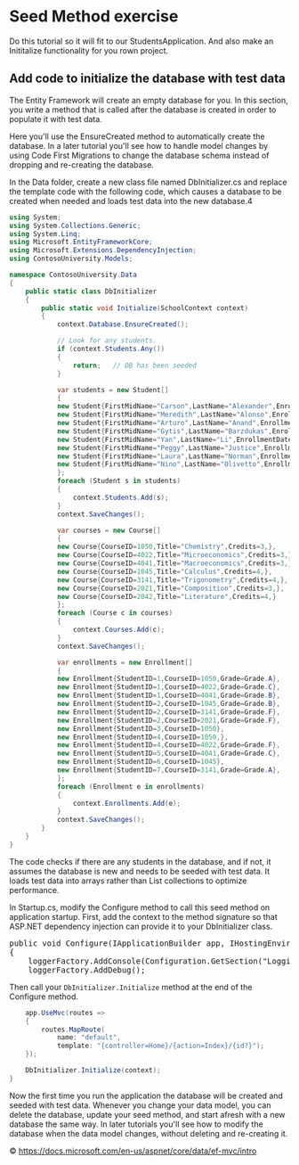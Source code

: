 # Seed Method exercise
Do this tutorial so it will fit to our StudentsApplication. And also make an Inititalize functionality for you rown project.

## Add code to initialize the database with test data    

The Entity Framework will create an empty database for you. In this section, you write a method that is called after the database is created in order to populate it with test data.

Here you'll use the EnsureCreated method to automatically create the database. In a later tutorial you'll see how to handle model changes by using Code First Migrations to change the database schema instead of dropping and re-creating the database.

In the Data folder, create a new class file named DbInitializer.cs and replace the template code with the following code, which causes a database to be created when needed and loads test data into the new database.4

````C#  
using System;
using System.Collections.Generic;
using System.Linq;
using Microsoft.EntityFrameworkCore;
using Microsoft.Extensions.DependencyInjection;
using ContosoUniversity.Models;

namespace ContosoUniversity.Data
{
    public static class DbInitializer
    {
        public static void Initialize(SchoolContext context)
        {
            context.Database.EnsureCreated();

            // Look for any students.
            if (context.Students.Any())
            {
                return;   // DB has been seeded
            }

            var students = new Student[]
            {
            new Student{FirstMidName="Carson",LastName="Alexander",EnrollmentDate=DateTime.Parse("2005-09-01")},
            new Student{FirstMidName="Meredith",LastName="Alonso",EnrollmentDate=DateTime.Parse("2002-09-01")},
            new Student{FirstMidName="Arturo",LastName="Anand",EnrollmentDate=DateTime.Parse("2003-09-01")},
            new Student{FirstMidName="Gytis",LastName="Barzdukas",EnrollmentDate=DateTime.Parse("2002-09-01")},
            new Student{FirstMidName="Yan",LastName="Li",EnrollmentDate=DateTime.Parse("2002-09-01")},
            new Student{FirstMidName="Peggy",LastName="Justice",EnrollmentDate=DateTime.Parse("2001-09-01")},
            new Student{FirstMidName="Laura",LastName="Norman",EnrollmentDate=DateTime.Parse("2003-09-01")},
            new Student{FirstMidName="Nino",LastName="Olivetto",EnrollmentDate=DateTime.Parse("2005-09-01")}
            };
            foreach (Student s in students)
            {
                context.Students.Add(s);
            }
            context.SaveChanges();

            var courses = new Course[]
            {
            new Course{CourseID=1050,Title="Chemistry",Credits=3,},
            new Course{CourseID=4022,Title="Microeconomics",Credits=3,},
            new Course{CourseID=4041,Title="Macroeconomics",Credits=3,},
            new Course{CourseID=1045,Title="Calculus",Credits=4,},
            new Course{CourseID=3141,Title="Trigonometry",Credits=4,},
            new Course{CourseID=2021,Title="Composition",Credits=3,},
            new Course{CourseID=2042,Title="Literature",Credits=4,}
            };
            foreach (Course c in courses)
            {
                context.Courses.Add(c);
            }
            context.SaveChanges();

            var enrollments = new Enrollment[]
            {
            new Enrollment{StudentID=1,CourseID=1050,Grade=Grade.A},
            new Enrollment{StudentID=1,CourseID=4022,Grade=Grade.C},
            new Enrollment{StudentID=1,CourseID=4041,Grade=Grade.B},
            new Enrollment{StudentID=2,CourseID=1045,Grade=Grade.B},
            new Enrollment{StudentID=2,CourseID=3141,Grade=Grade.F},
            new Enrollment{StudentID=2,CourseID=2021,Grade=Grade.F},
            new Enrollment{StudentID=3,CourseID=1050},
            new Enrollment{StudentID=4,CourseID=1050,},
            new Enrollment{StudentID=4,CourseID=4022,Grade=Grade.F},
            new Enrollment{StudentID=5,CourseID=4041,Grade=Grade.C},
            new Enrollment{StudentID=6,CourseID=1045},
            new Enrollment{StudentID=7,CourseID=3141,Grade=Grade.A},
            };
            foreach (Enrollment e in enrollments)
            {
                context.Enrollments.Add(e);
            }
            context.SaveChanges();
        }
    }
}

```` 

The code checks if there are any students in the database, and if not, it assumes the database is new and needs to be seeded with test data. It loads test data into arrays rather than List<T> collections to optimize performance.

In Startup.cs, modify the Configure method to call this seed method on application startup. First, add the context to the method signature so that ASP.NET dependency injection can provide it to your DbInitializer class.

<pre>
public void Configure(IApplicationBuilder app, IHostingEnvironment env, ILoggerFactory loggerFactory, <b>SchoolContext context</b>)
{
    loggerFactory.AddConsole(Configuration.GetSection("Logging"));
    loggerFactory.AddDebug();
</pre> 

Then call your ````DbInitializer.Initialize```` method at the end of the Configure method.

```` C#
    app.UseMvc(routes =>
    {
        routes.MapRoute(
            name: "default",
            template: "{controller=Home}/{action=Index}/{id?}");
    });

    DbInitializer.Initialize(context);
}

```` 
Now the first time you run the application the database will be created and seeded with test data. Whenever you change your data model, you can delete the database, update your seed method, and start afresh with a new database the same way. In later tutorials you'll see how to modify the database when the data model changes, without deleting and re-creating it.



&copy; https://docs.microsoft.com/en-us/aspnet/core/data/ef-mvc/intro